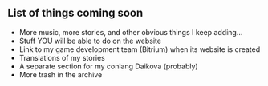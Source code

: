 <BackToOther :others="2"></BackToOther>

## List of things coming soon

- More music, more stories, and other obvious things I keep adding...
- Stuff YOU will be able to do on the website
- Link to my game development team (Bitrium) when its website is created
- Translations of my stories
- A separate section for my conlang Daikova (probably)
- More trash in the archive
